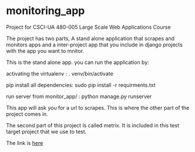 # monitoring_app
Project for CSCI-UA 480-005 Large Scale Web Applications Course

The project has two parts, A stand alone application that scrapes and monitors apps and a inter-project app that you include in django projects with the app you want to mnitor. 


This is the stand alone app. you can run the application by:

activating the virtualenv :  . venv/bin/activate

pip install all dependencies:  sudo pip install -r requirments.txt

run server from monitor_app/ : python manage.py runserver


This app will ask you for a url to scrapes. This is where the other part of the project comes in.

The second part of this project is called metrix. It is included in this test target project that we use to test.

The link is [here](https://github.com/aartibagul/Large_Scale_target_app.git) 
